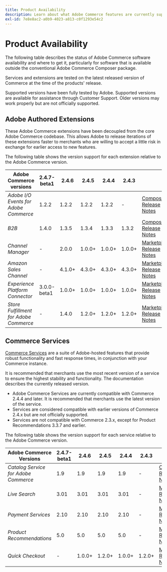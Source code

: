 ```yaml
---
title: Product Availability
description: Learn about what Adobe Commerce features are currently supported and check their compatibility with specific Adobe Commerce releases.
exl-id: 7e8e8ac2-a0b9-4023-a813-c0f1293e54c2
---
```

# Product Availability

The following table describes the status of Adobe Commerce software availability and where to get it, particularly for software that is available outside the conventional Adobe Commerce Composer package.

Services and extensions are tested on the latest released version of Commerce at the time of the products' release.

Supported versions have been fully tested by Adobe. Supported versions are available for assistance through Customer Support. Older versions may work properly but are not officially supported.

## Adobe Authored Extensions

These Adobe Commerce extensions have been decoupled from the core Adobe Commerce codebase. This allows Adobe to release iterations of these extensions faster to merchants who are willing to accept a little risk in exchange for earlier access to new features.

The following table shows the version support for each extension relative to the Adobe Commerce version.

|**Adobe Commerce versions** | 2.4.7-beta1| 2.4.6 | 2.4.5 | 2.4.4 | 2.4.3 | |
|-|-|-|-|-|-|-|
| _Adobe I/O Events for Adobe Commerce_ |1.2.2 |1.2.2 |1.2.2|1.2.2|-| [Composer](https://developer.adobe.com/commerce/events/get-started/installation/) <br/>[Release Notes](https://developer.adobe.com/commerce/events/get-started/release-notes/) |
| _B2B_ |1.4.0 |1.3.5 |1.3.4|1.3.3|1.3.2|[Composer](https://experienceleague.adobe.com/docs/commerce-admin/b2b/install.html) <br/> [Release Notes](https://experienceleague.adobe.com/docs/commerce-admin/b2b/release-notes.html) |
| _Channel Manager_ |- | 2.0.0|1.0.0+|1.0.0+|1.0.0+| [Marketplace](https://commercemarketplace.adobe.com/magento-channel-manager.html)<br/> [Release Notes](https://experienceleague.adobe.com/docs/commerce-channels/channel-manager/release-notes.html) |
| _Amazon Sales Channel_  |-|4.1.0+|4.3.0+|4.3.0+|4.3.0+| [Marketplace](https://commercemarketplace.adobe.com/magento-module-amazon.html)<br/> [Release Notes](https://experienceleague.adobe.com/docs/commerce-channels/amazon/release-notes.html) |
| _Experience Platform Connector_  |3.0.0-beta1 |1.0.0+|1.0.0+|1.0.0+|1.0.0+| [Marketplace](https://commercemarketplace.adobe.com/magento-experience-platform-connector.html)<br/>[Release Notes](https://experienceleague.adobe.com/docs/commerce-merchant-services/experience-platform-connector/release-notes.html) |
| _Store Fulfillment for Adobe Commerce_ |-|1.4.0| 1.2.0+|1.2.0+|1.2.0+| [Marketplace](https://commercemarketplace.adobe.com/store-fulfillment-magento-walmart.html)<br/> [Release Notes](https://experienceleague.adobe.com/docs/commerce-merchant-services/store-fulfillment/release-notes.html) |

## Commerce Services

[Commerce Services](https://experienceleague.adobe.com/docs/commerce-merchant-services/user-guides/home.html) are a suite of Adobe-hosted features that provide robust functionality and fast response times, in conjunction with your Commerce instance.

It is recommended that merchants use the most recent version of a service to ensure the highest stability and functionality. The documentation describes the currently released version.

* Adobe Commerce Services are currently compatible with Commerce 2.4.4 and later. It is recommended that merchants use the latest version of the service.
* Services are considered compatible with earlier versions of Commerce 2.4.x but are not officially supported.
* Services are not compatible with Commerce 2.3.x, except for Product Recommendations 3.3.7 and earlier.

The following table shows the version support for each service relative to the Adobe Commerce version.

|  **Adobe Commerce Versions** | 2.4.7-beta1| 2.4.6 | 2.4.5 | 2.4.4 | 2.4.3 | |
|-|-|-|-|-|-|-|
| _Catalog Service for Adobe Commerce_  | 1.9 | 1.9  | 1.9 | 1.9 |-|[Overview](https://experienceleague.adobe.com/docs/commerce-merchant-services/catalog-service/guide-overview.html)<br/> [Release Notes](https://experienceleague.adobe.com/docs/commerce-merchant-services/catalog-service/release-notes.html)|
| _Live Search_  | 3.01 | 3.01 | 3.01 | 3.01 |-| [Marketplace](https://commercemarketplace.adobe.com/magento-live-search.html)<br/>[Release Notes](https://experienceleague.adobe.com/docs/commerce-merchant-services/live-search/release-notes.html)|
| _Payment Services_ | 2.10 | 2.10 | 2.10 | 2.10 |-|[Marketplace](https://commercemarketplace.adobe.com/magento-payment-services.html)<br/> [Release Notes](https://commercemarketplace.adobe.com/magento-payment-services.html) |
| _Product Recommendations_  | 5.0 | 5.0 | 5.0 | 5.0 |-|[Marketplace](https://commercemarketplace.adobe.com/magento-product-recommendations.html)<br/> [Release Notes](https://experienceleague.adobe.com/docs/commerce-merchant-services/product-recommendations/release-notes.html)|
| _Quick Checkout_  | - | 1.0.0+ | 1.2.0+ | 1.0.0+ |1.2.0+|[Marketplace](https://commercemarketplace.adobe.com/magento-quick-checkout.html)<br/> [Release Notes](https://experienceleague.adobe.com/docs/commerce-merchant-services/product-recommendations/release-notes.html)|
